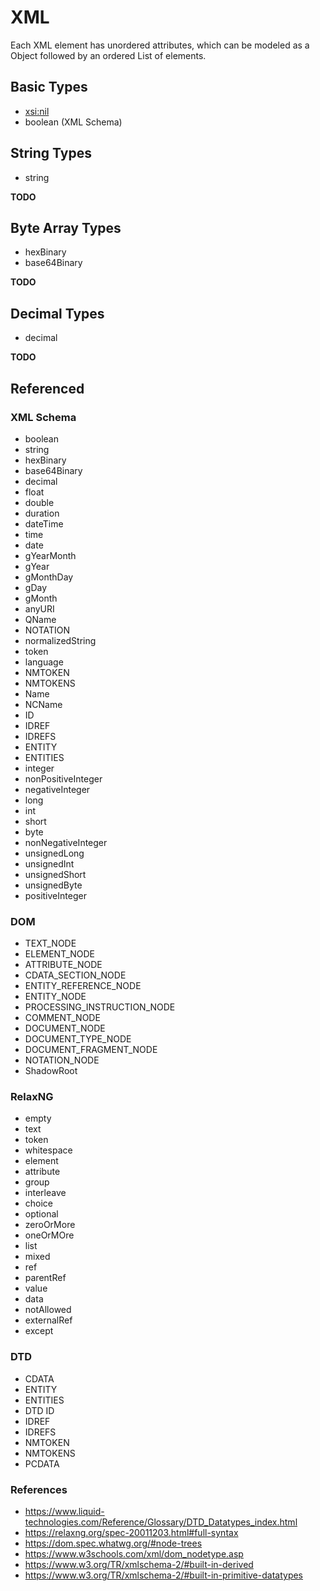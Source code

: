 # XML

Each XML element has unordered attributes, which can be modeled as a Object followed by an ordered List of elements.

## Basic Types

* [xsi:nil](https://www.w3.org/TR/xmlschema-1/#xsi_nil)
* boolean (XML Schema)

## String Types

* string

**TODO**

## Byte Array Types

* hexBinary
* base64Binary

**TODO**

## Decimal Types

* decimal

**TODO**

## Referenced

### XML Schema

* boolean
* string
* hexBinary
* base64Binary
* decimal
* float
* double
* duration
* dateTime
* time
* date
* gYearMonth
* gYear
* gMonthDay
* gDay
* gMonth
* anyURI
* QName
* NOTATION
* normalizedString
* token
* language
* NMTOKEN
* NMTOKENS
* Name
* NCName
* ID
* IDREF
* IDREFS
* ENTITY
* ENTITIES
* integer
* nonPositiveInteger
* negativeInteger
* long
* int
* short
* byte
* nonNegativeInteger
* unsignedLong
* unsignedInt
* unsignedShort
* unsignedByte
* positiveInteger

### DOM

* TEXT_NODE
* ELEMENT_NODE
* ATTRIBUTE_NODE
* CDATA_SECTION_NODE
* ENTITY_REFERENCE_NODE
* ENTITY_NODE
* PROCESSING_INSTRUCTION_NODE
* COMMENT_NODE
* DOCUMENT_NODE
* DOCUMENT_TYPE_NODE
* DOCUMENT_FRAGMENT_NODE
* NOTATION_NODE
* ShadowRoot

### RelaxNG

* empty
* text
* token
* whitespace
* element
* attribute
* group
* interleave
* choice
* optional
* zeroOrMore
* oneOrMOre
* list
* mixed
* ref
* parentRef
* value
* data
* notAllowed
* externalRef
* except

### DTD

* CDATA
* ENTITY
* ENTITIES
* DTD ID
* IDREF
* IDREFS
* NMTOKEN
* NMTOKENS
* PCDATA

### References

* https://www.liquid-technologies.com/Reference/Glossary/DTD_Datatypes_index.html
* https://relaxng.org/spec-20011203.html#full-syntax
* https://dom.spec.whatwg.org/#node-trees
* https://www.w3schools.com/xml/dom_nodetype.asp
* https://www.w3.org/TR/xmlschema-2/#built-in-derived
* https://www.w3.org/TR/xmlschema-2/#built-in-primitive-datatypes